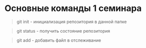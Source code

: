 # Основные команды 1 семинара

> git init - инициализация репозитория в данной папке

> git status - получить состояние репозитория

> git add - добавить файл в отслеживание